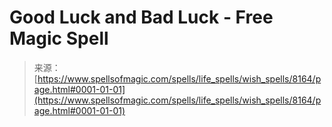 <!--yml
category: 未分类
date: 2024-06-12 18:43:30
-->

# Good Luck and Bad Luck - Free Magic Spell

> 来源：[https://www.spellsofmagic.com/spells/life_spells/wish_spells/8164/page.html#0001-01-01](https://www.spellsofmagic.com/spells/life_spells/wish_spells/8164/page.html#0001-01-01)